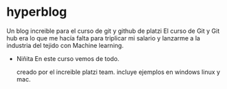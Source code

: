 # hyperblog
Un blog increible para el curso de git y github de platzi
 El curso de Git y Git hub era lo que me hacía falta para triplicar mi salario y lanzarme a la industria del tejido con Machine learning. 

 * Niñita 
   En este curso vemos de todo. 

   creado por el increible platzi team.
   incluye  ejemplos en windows linux y mac.
